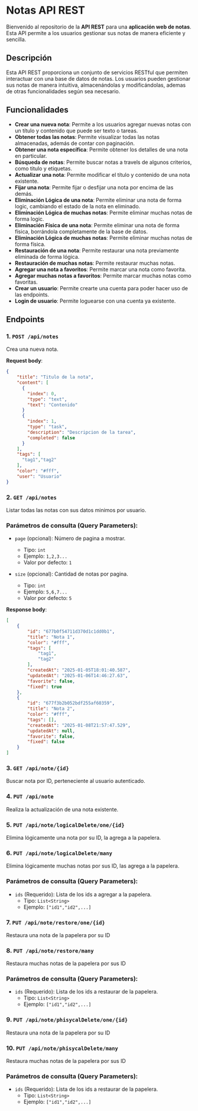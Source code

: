 # Notas API REST

Bienvenido al repositorio de la **API REST** para una **aplicación web de notas**. Esta API permite a los usuarios gestionar sus notas de manera eficiente y sencilla.

## Descripción

Esta API REST proporciona un conjunto de servicios RESTful que permiten interactuar con una base de datos de notas. Los usuarios pueden gestionar sus notas de manera intuitiva, almacenándolas y modificándolas, ademas de otras funcionalidades según sea necesario. 

## Funcionalidades

- **Crear una nueva nota**: Permite a los usuarios agregar nuevas notas con un título y contenido que puede ser texto o tareas.
- **Obtener todas las notas**: Permite visualizar todas las notas almacenadas, además de contar con paginación.
- **Obtener una nota específica**: Permite obtener los detalles de una nota en particular.
- **Búsqueda de notas**: Permite buscar notas a travels de algunos criterios, como titulo y etiquetas.
- **Actualizar una nota**: Permite modificar el título y contenido de una nota existente.
- **Fijar una nota**: Permite fijar o desfijar una nota por encima de las demás.
- **Eliminación Lógica de una nota**: Permite eliminar una nota de forma logic, cambiando el estado de la nota en eliminado.
- **Eliminación Lógica de muchas notas**: Permite eliminar muchas notas de forma logic.
- **Eliminación Física de una nota**: Permite eliminar una nota de forma física, borrándola completamente de la base de datos.
- **Eliminación Lógica de muchas notas**: Permite eliminar muchas notas de forma física.
- **Restauración de una nota**: Permite restaurar una nota previamente eliminada de forma lógica.
- **Restauración de muchas notas**: Permite restaurar muchas notas.
- **Agregar una nota a favoritos**: Permite marcar una nota como favorita.
- **Agregar muchas notas a favoritos**: Permite marcar muchas notas como favoritas.
- **Crear un usuario**: Permite crearte una cuenta para poder hacer uso de las endpoints.
- **Login de usuario**: Permite loguearse con una cuenta ya existente.

## Endpoints

### 1. `POST /api/notes`
Crea una nueva nota.

**Request body**:
```json
{
    "title": "Titulo de la nota",
    "content": [
      {
        "index": 0,
        "type": "text",
        "text": "Contenido"
      }
      {
        "index": 1,
        "type": "task",
        "description": "Descripcion de la tarea",
        "completed": false
      }
    ],
    "tags": [
      "tag1","tag2"
    ],
    "color": "#fff",
    "user": "Usuario"
}
```
### 2. `GET /api/notes`
Listar todas las notas con sus datos minimos por usuario.

### Parámetros de consulta (Query Parameters):

- `page` (opcional): Número de pagina a mostrar.
  - Tipo: `int`
  - Ejemplo: `1,2,3...`
  - Valor por defecto: `1`
  
- `size` (opcional): Cantidad de notas por pagina.
  - Tipo: `int`
  - Ejemplo: `5,6,7...`
  - Valor por defecto: `5`

**Response body**:
```json
[
    {
        "id": "677b0f54711d370d1c1dd0b1",
        "title": "Nota 1",
        "color": "#fff",
        "tags": [
            "tag1",
            "tag2"
        ],
        "createdAt": "2025-01-05T18:01:40.587",
        "updatedAt": "2025-01-06T14:46:27.63",
        "favorite": false,
        "fixed": true
    },
    {
        "id": "677f3b2b052bdf255af60359",
        "title": "Nota 2",
        "color": "#fff",
        "tags": [],
        "createdAt": "2025-01-08T21:57:47.529",
        "updatedAt": null,
        "favorite": false,
        "fixed": false
    }
]
```
### 3. `GET /api/note/{id}`
Buscar nota por ID, perteneciente al usuario autenticado.

### 4. `PUT /api/note`
Realiza la actualización de una nota existente.

### 5. `PUT /api/note/logicalDelete/one/{id}`
Elimina lógicamente una nota por su ID, la agrega a la papelera.

### 6. `PUT /api/note/logicalDelete/many`
Elimina lógicamente muchas notas por sus ID, las agrega a la papelera.

### Parámetros de consulta (Query Parameters):

- `ids` (Requerido): Lista de los ids a agregar a la papelera.
  - Tipo: `List<String>`
  - Ejemplo: `["id1","id2",...]`

### 7. `PUT /api/note/restore/one/{id}`
Restaura una nota de la papelera por su ID

### 8. `PUT /api/note/restore/many`
Restaura muchas notas de la papelera por sus ID

### Parámetros de consulta (Query Parameters):

- `ids` (Requerido): Lista de los ids a restaurar de la papelera.
  - Tipo: `List<String>`
  - Ejemplo: `["id1","id2",...]`

### 9. `PUT /api/note/phisycalDelete/one/{id}`
Restaura una nota de la papelera por su ID

### 10. `PUT /api/note/phisycalDelete/many`
Restaura muchas notas de la papelera por sus ID

### Parámetros de consulta (Query Parameters):

- `ids` (Requerido): Lista de los ids a restaurar de la papelera.
  - Tipo: `List<String>`
  - Ejemplo: `["id1","id2",...]`
